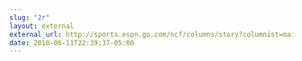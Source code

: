 ```yaml
---
slug: "2r"
layout: external
external_url: http://sports.espn.go.com/ncf/columns/story?columnist=maisel_ivan&id=5277787
date: 2010-06-11T22:39:37-05:00
---
```

